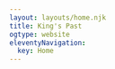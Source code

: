 ```yaml
---
layout: layouts/home.njk
title: King's Past
ogtype: website
eleventyNavigation:
  key: Home
---
```

